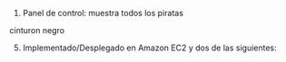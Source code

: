 1. Panel de control: muestra todos los piratas
<!-- 2. Los usuarios pueden crear nuevos piratas -->
<!-- 3. Los usuarios pueden eliminar piratas -->
<!-- 4. Validaciones: -->
<!-- Todos los campos son obligatorios
Mostrar los errores de back-end -->

cinturon negro

5. Implementado/Desplegado en Amazon EC2
y dos de las siguientes:

<!-- 7. Solo un pirata puede ser capitán (a la vez) -->
<!-- 9. Utiliza validaciones de front-end además de las validaciones de back-end -->
<!-- 10. Los piratas en el tablero deben ordenarse por nombre alfabéticamente -->
